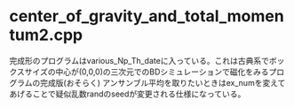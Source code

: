 # center_of_gravity_and_total_momentum2.cpp
完成形のプログラムはvarious_Np_Th_dateに入っている。これは古典系でボックスサイズの中心が(0,0,0)の三次元でのBDシミュレーションで磁化をみるプログラムの完成版(おそらく)
アンサンブル平均を取りたいときはex_numを変えてあげることで疑似乱数randのseedが変更される仕様になっている。
